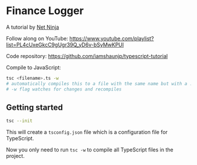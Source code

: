 # Finance Logger

A tutorial by [Net Ninja](https://www.youtube.com/@NetNinja)

Follow along on YouTube:
https://www.youtube.com/playlist?list=PL4cUxeGkcC9gUgr39Q_yD6v-bSyMwKPUI

Code repository:
https://github.com/iamshaunjp/typescript-tutorial

Compile to JavaScript:

```bash
tsc <filename>.ts -w
# automatically compiles this to a file with the same name but with a .js extension
# -w flag watches for changes and recompiles
```

## Getting started

```bash
tsc --init
```

This will create a `tsconfig.json` file which is a configuration file for TypeScript.

Now you only need to run `tsc -w` to compile all TypeScript files in the project.
